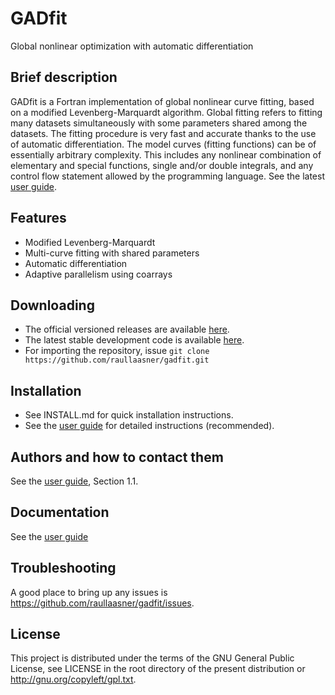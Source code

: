 GADfit
======

Global nonlinear optimization with automatic differentiation

Brief description
-----------------

GADfit is a Fortran implementation of global nonlinear curve fitting, based on a modified Levenberg-Marquardt algorithm. Global fitting refers to fitting many datasets simultaneously with some parameters shared among the datasets. The fitting procedure is very fast and accurate thanks to the use of automatic differentiation. The model curves (fitting functions) can be of essentially arbitrary complexity. This includes any nonlinear combination of elementary and special functions, single and/or double integrals, and any control flow statement allowed by the programming language. See the latest [user guide](https://github.com/raullaasner/gadfit/blob/master/doc/user_guide/user_guide.pdf).

Features
--------

* Modified Levenberg-Marquardt
* Multi-curve fitting with shared parameters
* Automatic differentiation
* Adaptive parallelism using coarrays

Downloading
-----------

* The official versioned releases are available [here](https://github.com/raullaasner/gadfit/releases).
* The latest stable development code is available [here](https://github.com/raullaasner/gadfit/archive/master.zip).
* For importing the repository, issue `git clone https://github.com/raullaasner/gadfit.git`

Installation
------------

* See INSTALL.md for quick installation instructions.
* See the [user guide](https://github.com/raullaasner/gadfit/blob/master/doc/user_guide/user_guide.pdf) for detailed instructions (recommended).

Authors and how to contact them
-------------------------------

See the [user guide](https://github.com/raullaasner/gadfit/blob/master/doc/user_guide/user_guide.pdf), Section 1.1.

Documentation
-------------

See the [user guide](https://github.com/raullaasner/gadfit/blob/master/doc/user_guide/user_guide.pdf)

Troubleshooting
---------------

A good place to bring up any issues is https://github.com/raullaasner/gadfit/issues.

License
-------

This project is distributed under the terms of the GNU General Public License, see LICENSE in the root directory of the present distribution or http://gnu.org/copyleft/gpl.txt.
